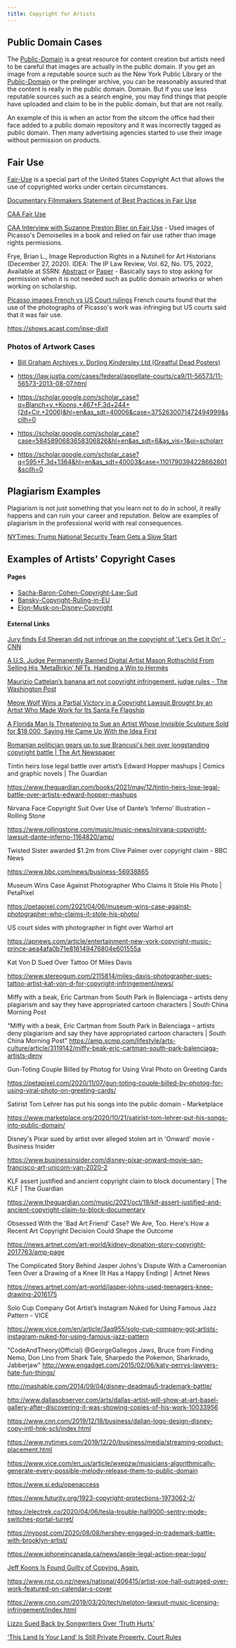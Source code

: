 ```yaml
---
title: Copyright for Artists
---
```


## Public Domain Cases

The [Public-Domain](public-domain.md) is a great resource for content creation but artists need to be careful that images are actually in the public domain. If you get an image from a reputable source such as the New York Public Library or the [Public-Domain](public-domain.md) or the prelinger archive, you can be reasonably assured that the content is really in the public domain. Domain. But if you use less reputable sources such as a search engine, you may find things that people have uploaded and claim to be in the public domain, but that are not really.

An example of this is when an actor from the sitcom the office had their face added to a public domain repository and it was incorrectly tagged as public domain. Then many advertising agencies started to use their image without permission on products.

## Fair Use

[Fair-Use](fair-use.md) is a special part of the United States Copyright Act that allows the use of copyrighted works under certain circumstances.

[Documentary Filmmakers Statement of Best Practices in Fair Use](https://cmsimpact.org/code/documentary-filmmakers-statement-of-best-practices-in-fair-use/)

[CAA Fair Use](https://www.collegeart.org/programs/caa-fair-use)

[CAA Interview with Suzanne Preston Blier on Fair Use](http://www.collegeart.org/news/2020/05/19/suzanne-preston-blier-on-code-of-best-practices-and-fair-use/) - Used images of Picasso's Demoiselles in a book and relied on fair use rather than image rights permissions.

Frye, Brian L., Image Reproduction Rights in a Nutshell for Art Historians (December 27, 2020). IDEA: The IP Law Review, Vol. 62, No. 175, 2022, Available at SSRN: [Abstract](https://ssrn.com/abstract=3755966) or [Paper](http://dx.doi.org/10.2139/ssrn.3755966) - Basically says to stop asking for permission when it is not needed such as public domain artworks or when working on scholarship.

[Picasso images French vs US Court rulings](https://www.courthousenews.com/wp-content/uploads/2019/09/Picasso-ruling.pdf) French courts found that the use of the photographs of Picasso's work was infringing but US courts said that it was fair use.

https://shows.acast.com/ipse-dixit

### Photos of Artwork Cases

- [Bill Graham Archives v. Dorling Kindersley Ltd (Greatful Dead Posters)](https://www.copyright.gov/fair-use/summaries/billgraham-dorling-2dcir2006.pdf)

- https://law.justia.com/cases/federal/appellate-courts/ca9/11-56573/11-56573-2013-08-07.html
- https://scholar.google.com/scholar_case?q=Blanch+v.+Koons,+467+F.3d+244+(2d+Cir.+2006)&hl=en&as_sdt=40006&case=3752630071472494999&scilh=0
- https://scholar.google.com/scholar_case?case=5845890683658306826&hl=en&as_sdt=6&as_vis=1&oi=scholarr
- https://scholar.google.com/scholar_case?q=595+F.3d+1364&hl=en&as_sdt=40003&case=1101790394228662801&scilh=0

## Plagiarism Examples

Plagiarism is not just something that you learn not to do in school, it really happens and can ruin your career and reputation. Below are examples of plagiarism in the professional world with real consequences.

[NYTimes: Trump National Security Team Gets a Slow Start](https://nyti.ms/2jy023F)

## Examples of Artists' Copyright Cases

#### Pages

- [Sacha-Baron-Cohen-Copyright-Law-Suit](sacha-baron-cohen-copyright-law-suit.md)
- [Bansky-Copyright-Ruling-in-EU](bansky-copyright-ruling-in-eu.md)
- [Elon-Musk-on-Disney-Copyright](elon-musk-on-disney-copyright.md)

#### External Links

[Jury finds Ed Sheeran did not infringe on the copyright of 'Let's Get It On' - CNN](https://www.cnn.com/2023/05/04/media/ed-sheeran-verdict/index.html)

[A U.S. Judge Permanently Banned Digital Artist Mason Rothschild From Selling His ‘MetaBirkin’ NFTs, Handing a Win to Hermès](https://news.artnet.com/art-world/mason-rothschild-hermes-metabirkin-banned-in-us-2328232)

[Maurizio Cattelan’s banana art not copyright infringement, judge rules - The Washington Post](https://www.washingtonpost.com/nation/2023/06/14/banana-duct-tape-copyright-lawsuit/)

[Meow Wolf Wins a Partial Victory in a Copyright Lawsuit Brought by an Artist Who Made Work for Its Santa Fe Flagship](https://news.artnet.com/art-world/judge-grants-partial-summary-judgment-meow-wolf-2324239/amp-page)

[A Florida Man Is Threatening to Sue an Artist Whose Invisible Sculpture Sold for $18,000, Saying He Came Up With the Idea First](https://news.artnet.com/art-world/florida-man-lawsuit-invisible-sculpture-1984780/amp-page)

[Romanian politician gears up to sue Brancusi's heir over longstanding copyright battle | The Art Newspaper](https://www.theartnewspaper.com/news/brancusi-copyright-rule-faces-romanian-challenge)

Tintin heirs lose legal battle over artist’s Edward Hopper mashups | Comics and graphic novels | The Guardian

https://www.theguardian.com/books/2021/may/12/tintin-heirs-lose-legal-battle-over-artists-edward-hopper-mashups

Nirvana Face Copyright Suit Over Use of Dante’s ‘Inferno’ Illustration – Rolling Stone

https://www.rollingstone.com/music/music-news/nirvana-copyright-lawsuit-dante-inferno-1164820/amp/

Twisted Sister awarded $1.2m from Clive Palmer over copyright claim - BBC News

https://www.bbc.com/news/business-56938865

Museum Wins Case Against Photographer Who Claims It Stole His Photo | PetaPixel

https://petapixel.com/2021/04/06/museum-wins-case-against-photographer-who-claims-it-stole-his-photo/

US court sides with photographer in fight over Warhol art

https://apnews.com/article/entertainment-new-york-copyright-music-prince-aea4afa0b71e816149476804e601555a

Kat Von D Sued Over Tattoo Of Miles Davis

https://www.stereogum.com/2115814/miles-davis-photographer-sues-tattoo-artist-kat-von-d-for-copyright-infringement/news/

Miffy with a beak, Eric Cartman from South Park in Balenciaga – artists deny plagiarism and say they have appropriated cartoon characters | South China Morning Post

"Miffy with a beak, Eric Cartman from South Park in Balenciaga – artists deny plagiarism and say they have appropriated cartoon characters | South China Morning Post" https://amp.scmp.com/lifestyle/arts-culture/article/3119142/miffy-beak-eric-cartman-south-park-balenciaga-artists-deny

Gun-Toting Couple Billed by Photog for Using Viral Photo on Greeting Cards

https://petapixel.com/2020/11/07/gun-toting-couple-billed-by-photog-for-using-viral-photo-on-greeting-cards/

Satirist Tom Lehrer has put his songs into the public domain - Marketplace

https://www.marketplace.org/2020/10/21/satirist-tom-lehrer-put-his-songs-into-public-domain/

Disney's Pixar sued by artist over alleged stolen art in 'Onward' movie - Business Insider

https://www.businessinsider.com/disney-pixar-onward-movie-san-francisco-art-unicorn-van-2020-2

KLF assert justified and ancient copyright claim to block documentary | The KLF | The Guardian

https://www.theguardian.com/music/2021/oct/19/klf-assert-justified-and-ancient-copyright-claim-to-block-documentary

Obsessed With the 'Bad Art Friend' Case? We Are, Too. Here's How a Recent Art Copyright Decision Could Shape the Outcome

https://news.artnet.com/art-world/kidney-donation-story-copyright-2017763/amp-page

The Complicated Story Behind Jasper Johns's Dispute With a Cameroonian Teen Over a Drawing of a Knee (It Has a Happy Ending) | Artnet News

https://news.artnet.com/art-world/jasper-johns-used-teenagers-knee-drawing-2016175

Solo Cup Company Got Artist’s Instagram Nuked for Using Famous Jazz Pattern - VICE

https://www.vice.com/en/article/3aq955/solo-cup-company-got-artists-instagram-nuked-for-using-famous-jazz-pattern

"CodeAndTheory(Official) @GeorgeGallegos Jaws, Bruce from Finding Nemo, Don Lino from Shark Tale, Sharpedo the Pokemon, Sharknado, Jabberjaw" http://www.engadget.com/2015/02/06/katy-perrys-lawyers-hate-fun-things/

http://mashable.com/2014/09/04/disney-deadmau5-trademark-battle/

http://www.dallasobserver.com/arts/dallas-artist-will-show-at-art-basel-gallery-after-discovering-it-was-showing-copies-of-his-work-10033956

https://www.cnn.com/2019/12/18/business/dalian-logo-design-disney-copy-intl-hnk-scli/index.html

https://www.nytimes.com/2019/12/20/business/media/streaming-product-placement.html

https://www.vice.com/en_us/article/wxepzw/musicians-algorithmically-generate-every-possible-melody-release-them-to-public-domain

https://www.si.edu/openaccess

https://www.futurity.org/1923-copyright-protections-1973062-2/

https://electrek.co/2020/04/06/tesla-trouble-hal9000-sentry-mode-switches-portal-turret/

https://nypost.com/2020/08/08/hershey-engaged-in-trademark-battle-with-brooklyn-artist/

https://www.iphoneincanada.ca/news/apple-legal-action-pear-logo/

[Jeff Koons Is Found Guilty of Copying. Again.](https://nyti.ms/2DajSf1)

https://www.rnz.co.nz/news/national/406415/artist-xoe-hall-outraged-over-work-featured-on-calendar-s-cover

https://www.cnn.com/2019/03/20/tech/peloton-lawsuit-music-licensing-infringement/index.html

[Lizzo Sued Back by Songwriters Over ‘Truth Hurts’ ](https://nyti.ms/39bTn67)

[‘This Land Is Your Land’ Is Still Private Property, Court Rules](https://nyti.ms/2Pwmz00)
